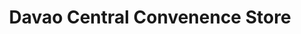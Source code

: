 ---
title: "Davao Central Convenence Store"
url: /davao-city/davao-central-convenence-store-macarthur-highway/
shop: convenience
---